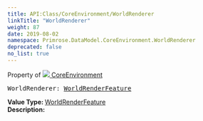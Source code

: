 ```yaml
---
title: API:Class/CoreEnvironment/WorldRenderer
linkTitle: "WorldRenderer"
weight: 87
date: 2019-08-02
namespace: Primrose.DataModel.CoreEnvironment.WorldRenderer
deprecated: false
no_list: true
---
```

Property of <a href="/docs/api-reference/Class/CoreEnvironment"><img src="/icons/silk/default.png"/>&nbsp;CoreEnvironment</a>
<pre class="method-declaration">
WorldRenderer: <a class="type" href="/docs/api-reference/Misc/WorldRenderFeature">WorldRenderFeature</a></pre>
<b>Value Type: </b>
<a class="type" href="/docs/api-reference/Misc/WorldRenderFeature">WorldRenderFeature</a>
<br/>
<b>Description: </b>